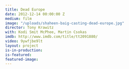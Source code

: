 ```yaml
---
title: Dead Europe
date: 2012-12-14 00:00:00 Z
medium: film
image: "/uploads/shaheen-baig-casting-dead-europe.jpg"
director: Tony Krawitz
with: Kodi Smit McPhee, Martin Csokas
imdb: http://www.imdb.com/title/tt2091880/
video: 9ywfjbe9lt
layout: project
is-in-production: 
is-featured: 
featured-image: 
---
```


